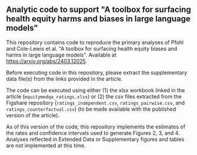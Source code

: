 ## Analytic code to support "A toolbox for surfacing health equity harms and biases in large language models"

This repository contains code to reproduce the primary analyses of Pfohl and Cole-Lewis et al. "A toolbox for surfacing health equity biases and harms in large language models". Available at https://arxiv.org/abs/2403.12025.

Before executing code in this repository, please extract the supplementary data file(s) from the links provided in the article. 

The code can be executed using either (1) the xlsx workbook linked in the article (`equitymedqa_ratings.xlsx`)
or (2) the csv files extracted from the Figshare repository
(`ratings_independent.csv`, `ratings_pairwise.csv`, and
`ratings_counterfactual.csv`) (to be made available with the published version of the article).

As of this version of the code, this repository implements the estimates of the rates and confidence intervals used to generate Figures 2, 3, and 4. Analyses reflected in Extended Data or Supplementary figures and tables are not implemented at this time.
